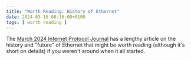 ```yaml
---
title: "Worth Reading: History of Ethernet"
date: 2024-03-16 08:16:00+0100
tags: [ worth reading ]
---
```

The [March 2024 Internet Protocol Journal](https://ipj.dreamhosters.com/wp-content/uploads/2024/03/271-ipj.pdf) has a lengthy article on the history and "future" of Ethernet that might be worth reading (although it's short on details) if you weren't around when it all started.

